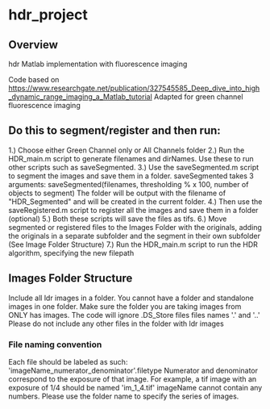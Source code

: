 # hdr_project
## Overview
hdr Matlab implementation with fluorescence imaging

Code based on https://www.researchgate.net/publication/327545585_Deep_dive_into_high_dynamic_range_imaging_a_Matlab_tutorial
Adapted for green channel fluorescence imaging

## Do this to segment/register and then run:
1.) Choose either Green Channel only or All Channels folder
2.) Run the HDR_main.m script to generate filenames and dirNames. Use these to run other scripts such as saveSegmented.
3.) Use the saveSegmented.m script to segment the images and save them in a folder. saveSegmented takes 3 arguments:
saveSegmented(filenames, thresholding % x 100, number of objects to segment) The folder will be output with the filename of "HDR_Segmented" and will be created in the current folder.
4.) Then use the saveRegistered.m script to register all the images and save them in a folder (optional)
5.) Both these scripts will save the files as tifs.
6.) Move segmented or registered files to the Images Folder with the originals, adding the originals in a separate subfolder and the segment in their own subfolder (See Image Folder Structure)
7.) Run the HDR_main.m script to run the HDR algorithm, specifying the new filepath

## Images Folder Structure
Include all ldr images in a folder. You cannot have a folder and standalone images in one folder. Make sure the folder you are taking images from ONLY has images. The code will ignore .DS_Store files files names '.' and '..'
Please do not include any other files in the folder with ldr images

### File naming convention
Each file should be labeled as such:
'imageName_numerator_denominator'.filetype
Numerator and denominator correspond to the exposure of that image. For example, a tif image with an exposure of 1/4 should be named 'im_1_4.tif'
imageName cannot contain any numbers. Please use the folder name to specify the series of images.
